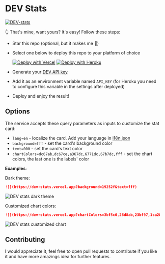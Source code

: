 # DEV Stats

[![DEV-stats](https://dev-stats.vercel.app?background=f9f9f9)](https://dev.to/khangnd)

👆 That's mine, want yours? It's easy! Follow these steps:

* Star this repo (optional, but it makes me 🙂)
* Select one below to deploy this repo to your platform of choice

  [![Deploy with Vercel](https://vercel.com/button)](https://vercel.com/new/git/third-party?s=https://github.com/khang-nd/DEV-stats)
  [![Deploy with Heroku](https://www.herokucdn.com/deploy/button.svg)](https://www.heroku.com/deploy)
* Generate your [DEV API key](https://docs.forem.com/api/#section/Authentication/api_key)
* Add it as an environment variable named `API_KEY` (for Heroku you need to configure this variable in the settings after deployed)
* Deploy and enjoy the result!

## Options

The service accepts these query parameters as inputs to customize the stat card:

* `lang=en` - localize the card. Add your language in [i18n.json](./src/i18n.json)
* `background=fff` - set the card's background color
* `text=000` - set the card's text color
* `chartColors=dc67ab,dc67ce,a367dc,6771dc,67b7dc,fff` - set the chart colors, the last one is the labels' color

**Examples**:

Dark theme:

```markdown
![](https://dev-stats.vercel.app?background=19252f&text=fff)
```

![DEV stats dark theme](https://dev-stats.vercel.app?background=19252f&text=fff)

Customized chart colors:

```markdown
![](https://dev-stats.vercel.app?chartColors=3bf5c6,28d8ab,23bf97,1ca280,23886e,333)
```

![DEV stats customized chart](https://dev-stats.vercel.app?chartColors=3bf5c6,28d8ab,23bf97,1ca280,23886e,333)

## Contributing

I would appreciate it, feel free to open pull requests to contribute if you like it and have more amazings idea for further features.

